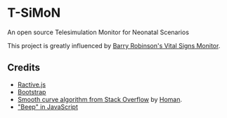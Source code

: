 # T-SiMoN
An open source Telesimulation Monitor for Neonatal Scenarios

This project is greatly influenced by [Barry Robinson's Vital Signs Monitor](https://github.com/BarryRobinson/Vital-Signs-Monitor).

## Credits

* [Ractive.js](https://ractive.js.org/)
* [Bootstrap](https://getbootstrap.com/)
* [Smooth curve algorithm from Stack Overflow](https://stackoverflow.com/questions/7054272/how-to-draw-smooth-curve-through-n-points-using-javascript-html5-canvas) by [Homan](https://stackoverflow.com/users/793454/homan).
* ["Beep" in JavaScript](https://ourcodeworld.com/articles/read/1627/how-to-easily-generate-a-beep-notification-sound-with-javascript)